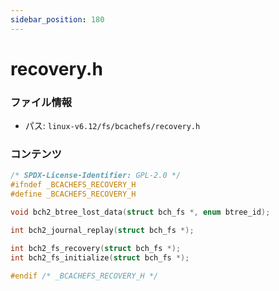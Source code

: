 ```yaml
---
sidebar_position: 180
---
```

# recovery.h

### ファイル情報

- パス: `linux-v6.12/fs/bcachefs/recovery.h`

### コンテンツ

```h
/* SPDX-License-Identifier: GPL-2.0 */
#ifndef _BCACHEFS_RECOVERY_H
#define _BCACHEFS_RECOVERY_H

void bch2_btree_lost_data(struct bch_fs *, enum btree_id);

int bch2_journal_replay(struct bch_fs *);

int bch2_fs_recovery(struct bch_fs *);
int bch2_fs_initialize(struct bch_fs *);

#endif /* _BCACHEFS_RECOVERY_H */

```
